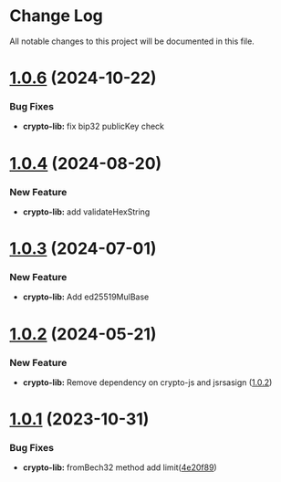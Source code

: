 
# Change Log

All notable changes to this project will be documented in this file.

# [1.0.6](https://github.com/okx/js-wallet-sdk) (2024-10-22)

### Bug Fixes

- **crypto-lib:** fix bip32 publicKey check

# [1.0.4](https://github.com/okx/js-wallet-sdk) (2024-08-20)

### New Feature

- **crypto-lib:** add validateHexString

# [1.0.3](https://github.com/okx/js-wallet-sdk) (2024-07-01)

### New Feature

- **crypto-lib:** Add ed25519MulBase

# [1.0.2](https://github.com/okx/js-wallet-sdk) (2024-05-21)

### New Feature

- **crypto-lib:** Remove dependency on crypto-js and jsrsasign ([1.0.2](https://github.com/okx/js-wallet-sdk))

# [1.0.1](https://github.com/okx/js-wallet-sdk) (2023-10-31)

### Bug Fixes

- **crypto-lib:** fromBech32 method add limit([4e20f89](https://github.com/okx/js-wallet-sdk/commit/4e20f8900e4cdb242ea2f526441f723a1bf84962))

